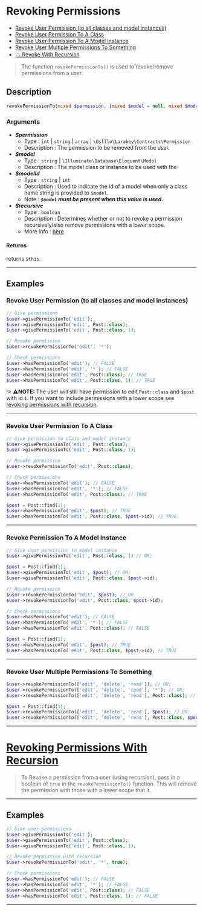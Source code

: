 # Revoking Permissions

* [Revoke User Permission (to all classes and model instances)](#revoke-permissions)
* [Revoke User Permission To A Class](#revoke-permission-to-class)
* [Revoke User Permission To A Model Instance](#revoke-permission-to-instance)
* [Revoke User Multiple Permissions To Something](#revoke-multiple-permissions-to-something)
* [〽️ Revoke With Recursion](#with-recursion.md)

> The function `revokePermissionTo()` is used to revoke/remove permissions from a user.

## Description

```php
revokePermissionTo(mixed $permission, [mixed $model = null, mixed $modelId = null], [bool $recursive = false]): $this
```

### Arguments

- ***$permission***
    - Type : `int` | `string` | `array` | `\Oslllo\Larakey\Contracts\Permission`
    - Description : The permission to be removed from the user.
- ***$model***
    - Type : `string` | `\Illuminate\Database\Eloquent\Model`
    - Description : The model class or instance to be used with the
- ***$modelId***
    - Type : `string` | `int`
    - Description : Used to indicate the id of a model when only a class name string is provided to `$model`. 
    - Note : ***`$model` must be present when this value is used.***
- ***$recursive***
    - Type : `boolean`
    - Description : Determines whether or not to revoke a permission recursively/also remove permissions with a lower scope.
    - More info : [here](basic-usage/using-permissions/revoking-permissions/with-recursion.md)

#### Returns

returns `$this`.

---

## Examples

### Revoke User Permission (to all classes and model instances) <a id="revoke-permissions"></a>

```php
// Give permissions
$user->givePermissionTo('edit');
$user->givePermissionTo('edit', Post::class);
$user->givePermissionTo('edit', Post::class, 1);
```

```php
// Revoke permission
$user->revokePermissionTo('edit', '*');
```

```php
// Check permissions
$user->hasPermissionTo('edit'); // FALSE
$user->hasPermissionTo('edit', '*'); // FALSE
$user->hasPermissionTo('edit', Post::class); // TRUE
$user->hasPermissionTo('edit', Post::class, 1); // TRUE
```

!> ⚠️**NOTE:** The user will still have permission to edit `Post::class` and `$post` with id `1`. If you want to include permissions with a lower scope see [revoking permissions with recursion](basic-usage/using-permissions/revoking-permissions/with-recursion.md).

---

### Revoke User Permission To A Class <a id="revoke-permission-to-class"></a>

```php
// Give permission to class and model instance
$user->givePermissionTo('edit', Post::class);
$user->givePermissionTo('edit', Post::class, 1);
```

```php
// Revoke permission
$user->revokePermissionTo('edit', Post::class);
```

```php
// Check permissions
$user->hasPermissionTo('edit'); // FALSE
$user->hasPermissionTo('edit', '*'); // FALSE
$user->hasPermissionTo('edit', Post::class); // TRUE

$post = Post::find(1);
$user->hasPermissionTo('edit', $post); // TRUE
$user->hasPermissionTo('edit', Post::class, $post->id); // TRUE
```

---

### Revoke Permission To A Model Instance <a id="revoke-permission-to-instance"></a>

```php
// Give user permission to model instance
$user->givePermissionTo('edit', Post::class, 1) // OR;

$post = Post::find(1);
$user->givePermissionTo('edit', $post); // OR;
$user->givePermissionTo('edit', Post::class, $post->id);
```

```php
// Revoke permission
$user->revokePermissionTo('edit', $post); // OR
$user->revokePermissionTo('edit', Post::class, $post->id);
```

```php
// Check permissions
$user->hasPermissionTo('edit'); // FALSE
$user->hasPermissionTo('edit', '*'); // FALSE
$user->hasPermissionTo('edit', Post::class); // FALSE

$post = Post::find(1);
$user->hasPermissionTo('edit', $post); // TRUE
$user->hasPermissionTo('edit', Post::class, $post->id); // TRUE
```

---

### Revoke User Multiple Permissions To Something <a id="revoke-multiple-permissions-to-something"></a>

```php
$user->revokePermissionTo(['edit', 'delete', 'read']); // OR;
$user->revokePermissionTo(['edit', 'delete', 'read'], '*'); // OR;
$user->revokePermissionTo(['edit', 'delete', 'read'], Post::class); // OR;

$post = Post::find(1);
$user->revokePermissionTo(['edit', 'delete', 'read'], $post); // OR;
$user->revokePermissionTo(['edit', 'delete', 'read'], Post::class, $post->id); // OR;
```

---

# <u>Revoking Permissions With Recursion</u>

> To Revoke a permission from a user (using recursion), pass in a boolean of `true` in the `revokePermissionTo()` function. This will remove the permission with those with a lower scope that it.

---

## Examples
```php
// Give user permissions
$user->givePermissionTo('edit');
$user->givePermissionTo('edit', Post::class);
$user->givePermissionTo('edit', Post::class, 1);
```
```php
// Revoke permission with recursion
$user->revokePermissionTo('edit', '*', true);
```
```php
// Check permissions
$user->hasPermissionTo('edit'); // FALSE
$user->hasPermissionTo('edit', '*'); // FALSE
$user->hasPermissionTo('edit', Post::class); // FALSE
$user->hasPermissionTo('edit', Post::class, 1); // FALSE
```

---